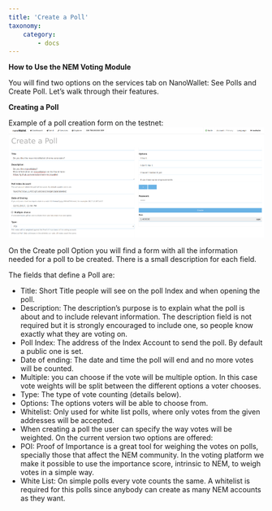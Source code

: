 ```yaml
---
title: 'Create a Poll'
taxonomy:
    category:
        - docs
---
```


**How to Use the NEM Voting Module**

You will find two options on the services tab on NanoWallet: See Polls and Create Poll. Let’s walk through their features.

**Creating a Poll**

Example of a poll creation form on the testnet:
![](1-5ehVC2Lx2tsVEglO-4kGfg.png)

On the Create poll Option you will find a form with all the information needed for a poll to be created. There is a small description for each field.

The fields that define a Poll are:

* Title: Short Title people will see on the poll Index and when opening the poll.
* Description: The description’s purpose is to explain what the poll is about and to include relevant information. The description field is not required but it is strongly encouraged to include one, so people know exactly what they are voting on.
* Poll Index: The address of the Index Account to send the poll. By default a public one is set.
* Date of ending: The date and time the poll will end and no more votes will be counted.
* Multiple: you can choose if the vote will be multiple option. In this case vote weights will be split between the different options a voter chooses.
* Type: The type of vote counting (details below).
* Options: The options voters will be able to choose from.
* Whitelist: Only used for white list polls, where only votes from the given addresses will be accepted.
* When creating a poll the user can specify the way votes will be weighted. On the current version two options are offered:
* POI: Proof of Importance is a great tool for weighing the votes on polls, specially those that affect the NEM community. In the voting platform we make it possible to use the importance score, intrinsic to NEM, to weigh votes in a simple way.
* White List: On simple polls every vote counts the same. A whitelist is required for this polls since anybody can create as many NEM accounts as they want.
